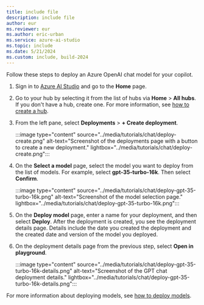 ```yaml
---
title: include file
description: include file
author: eur
ms.reviewer: eur
ms.author: eric-urban
ms.service: azure-ai-studio
ms.topic: include
ms.date: 5/21/2024
ms.custom: include, build-2024
---
```


Follow these steps to deploy an Azure OpenAI chat model for your copilot. 

1. Sign in to [Azure AI Studio](https://ai.azure.com) and go to the **Home** page.
1. Go to your hub by selecting it from the list of hubs via **Home** > **All hubs**. If you don't have a hub, create one. For more information, see [how to create a hub](../how-to/create-azure-ai-resource.md).
1. From the left pane, select **Deployments** > **+ Create deployment**.
    
    :::image type="content" source="../media/tutorials/chat/deploy-create.png" alt-text="Screenshot of the deployments page with a button to create a new deployment." lightbox="../media/tutorials/chat/deploy-create.png":::

1. On the **Select a model** page, select the model you want to deploy from the list of models. For example, select **gpt-35-turbo-16k**. Then select **Confirm**.

    :::image type="content" source="../media/tutorials/chat/deploy-gpt-35-turbo-16k.png" alt-text="Screenshot of the model selection page." lightbox="../media/tutorials/chat/deploy-gpt-35-turbo-16k.png":::

1. On the **Deploy model** page, enter a name for your deployment, and then select **Deploy**. After the deployment is created, you see the deployment details page. Details include the date you created the deployment and the created date and version of the model you deployed.
1. On the deployment details page from the previous step, select **Open in playground**.

    :::image type="content" source="../media/tutorials/chat/deploy-gpt-35-turbo-16k-details.png" alt-text="Screenshot of the GPT chat deployment details." lightbox="../media/tutorials/chat/deploy-gpt-35-turbo-16k-details.png":::

For more information about deploying models, see [how to deploy models](../how-to/deploy-models-openai.md).

